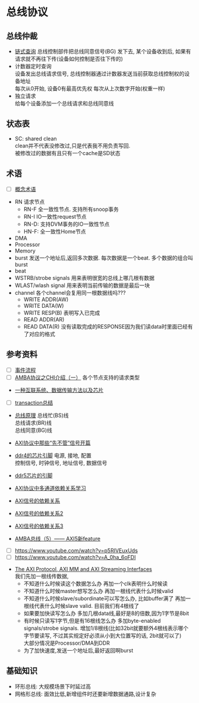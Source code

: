 # 总线协议
## 总线仲裁
* [链式查询](https://blog.csdn.net/Z_CH8648/article/details/134334831)
总线控制部件把总线同意信号(BG) 发下去, 某个设备收到后, 如果有请求就不再往下传(设备如何控制是否往下传的)  
* 计数器定时查询  
设备发出总线请求信号, 总线控制器通过计数器发送当前获取总线控制权的设备地址  
每次从0开始, 设备0有最高优先权
每次从上次数字开始(权重一样)  
* 独立请求  
给每个设备添加一个总线请求和总线同意线

## 状态表
* SC: shared clean  
clean并不代表没修改过,只是代表我不用负责写回.  
被修改过的数据有且只有一个cache是SD状态

## 术语
* [ ] [概念术语](https://blog.csdn.net/W1Z1Q/article/details/104119333)
* RN 请求节点
    * RN-F 全一致性节点. 支持所有snoop事务
    * RN-I IO一致性request节点
    * RN-D: 支持DVM事务的IO一致性节点
    * HN-F: 全一致性Home节点
* DMA
* Processor
* Memory
* burst
发送一个地址后,返回多次数据. 每次数据是一个beat. 多个数据的组合叫burst
* beat
* WSTRB/strobe signals 用来表明很宽的总线上哪几根有数据
* WLAST/wlash signal 用来表明当前传输的数据是最后一块
* channel
    各个channel会复用同一根数据线吗???
    * WRITE ADDR(AW)
    * WRITE DATA(W)
    * WRITE RESP(B) 表明写入已完成
    * READ ADDR(AR)
    * READ DATA(R)
    没有读取完成的RESPONSE因为我们读data时里面已经有了对应的格式

## 参考资料
* [ ] [事件流程](https://zhuanlan.zhihu.com/p/675313798)
* [ ] [AMBA协议之CHI介绍（一）](https://zhuanlan.zhihu.com/p/6479043066)
各个节点支持的请求类型
* [一种互联系统、数据传输方法以及芯片](https://patentimages.storage.googleapis.com/49/18/b2/687c6de703b9d7/CN116783585A.pdf)  
* [ ] [transaction总结](https://zhuanlan.zhihu.com/p/702374360)


* [总线原理](https://blog.csdn.net/Z_CH8648/article/details/134334831)
总线忙(BS)线  
总线请求(BR)线  
总线同意(BG)线  

* [AXI协议中那些“先不管”信号开篇](https://zhuanlan.zhihu.com/p/718229848)
* [ddr4的芯片引脚](https://zhuanlan.zhihu.com/p/113187707)
电源, 接地, 配置  
控制信号, 时钟信号, 地址信号, 数据信号  

* [ddr5芯片的引脚](https://blog.csdn.net/vagrant0407/article/details/139188259)
* [AXI协议中多通道依赖关系学习](https://zhuanlan.zhihu.com/p/707551703)
* [AXI信号的依赖关系](https://blog.csdn.net/qq_41394155/article/details/83512986)
* [AXI信号的依赖关系2](https://blog.csdn.net/Michael177/article/details/122266926)
* [AXI信号的依赖关系3](https://mp.weixin.qq.com/s/hPGTRah_3Z9qFco1mr7ggA)
* [AMBA总线（5）—— AXI5新feature](https://www.cnblogs.com/xianyuIC/p/17937602)
* [ ] https://www.youtube.com/watch?v=p5RIVEuxUds
* [ ] https://www.youtube.com/watch?v=A_0ha_6oFDI
* [The AXI Protocol, AXI MM and AXI Streaming Interfaces](https://www.youtube.com/watch?v=Ko3wmIVsOtM)  
我们先加一根线传数据,  
    * 不知道什么时候读这个数据怎么办
再加一个clk表明什么时候读  
    * 不知道什么时候master想写怎么办
再加一根线代表什么时候valid  
    * 不知道什么时候slave/subordinate可以写怎么办, 比如buffer满了
再加一根线代表什么时候slave valid. 目前我们有4根线了
    * 如果要加快读写怎么办
多加几根data线,最好是8的倍数,因为1字节是8bit
    * 有时候只读写1字节,但是有16根线怎么办
多加byte-enabled signals/strobe signals. 增加1/8根线(比如32bit就要额外4根线表示哪个字节要读写, 不过其实规定好必须从小到大位置写的话, 2bit就可以了)  
大部分情况是Processor/DMA到DDR  
    * 为了加快速度,发送一个地址后,最好返回啊burst

## 基础知识
* 环形总线: 大规模场景下时延过高
* 网格形总线: 面效比低,新增组件时还要新增数据通路,设计复杂
